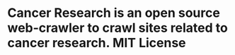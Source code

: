 # Cancer Research is an open source web-crawler to crawl sites related to cancer research. MIT License

